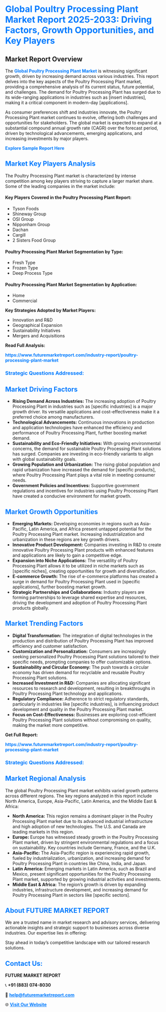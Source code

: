 <h1 style="color: #007BFF;">Global Poultry Processing Plant Market Report 2025-2033: Driving Factors, Growth Opportunities, and Key Players</h1>

<section id="overview">
<h2>Market Report Overview</h2>
<p>The <a href="https://www.futuremarketreport.com/industry-report/poultry-processing-plant-market" style="color: #007BFF; text-decoration: none;"><strong>Global Poultry Processing Plant Market</strong></a> is witnessing significant growth, driven by increasing demand across various industries. This report delves into the key aspects of the Poultry Processing Plant market, providing a comprehensive analysis of its current status, future potential, and challenges. The demand for Poultry Processing Plant has surged due to its wide-ranging applications in industries such as [insert industries], making it a critical component in modern-day [applications].</p>
<p>As consumer preferences shift and industries innovate, the Poultry Processing Plant market continues to evolve, offering both challenges and opportunities for stakeholders. The global market is expected to expand at a substantial compound annual growth rate (CAGR) over the forecast period, driven by technological advancements, emerging applications, and increasing investments by major players.</p>
</section>

<section id="overview">
<p><a href="https://www.futuremarketreport.com/request-sample/reportId=40769" style="color: #007BFF; text-decoration: none;"><strong>Explore Sample Report Here</strong></a></p>
</section>

<section id="key-players">
<h2 style="color: #007BFF;">Market Key Players Analysis</h2>
<p>The Poultry Processing Plant market is characterized by intense competition among key players striving to capture a larger market share. Some of the leading companies in the market include:</p>
<h4>Key Players Covered in the Poultry Processing Plant Report:</h4>
<ul><li>Tyson Foods</li><li>Shineway Group</li><li>OSI Group</li><li>Nipponham Group</li><li>Dachan</li><li>Cargill</li><li>2 Sisters Food Group</li></ul>
<h4>Poultry Processing Plant Market Segmentation by Type:</h4>
<ul><li>Fresh Type</li><li>Frozen Type</li><li>Deep Process Type</li></ul>

<h4>Poultry Processing Plant Market Segmentation by Application:</h4>
<ul><li>Home</li><li>Commercial</li></ul>
<p><strong>Key Strategies Adopted by Market Players:</strong></p>
<ul>
<li>Innovation and R&D</li>
<li>Geographical Expansion</li>
<li>Sustainability Initiatives</li>
<li>Mergers and Acquisitions</li>
</ul>
</section>

<section>
<p><strong>Read Full Analysis: </strong></p><a href="https://www.futuremarketreport.com/industry-report/poultry-processing-plant-market" style="color: #007BFF; text-decoration: none;"><strong>https://www.futuremarketreport.com/industry-report/poultry-processing-plant-market</strong></a>
<h3 style="color: #007BFF;">Strategic Questions Addressed:</h3>
</section>

<section id="driving-factors">
<h2 style="color: #007BFF;">Market Driving Factors</h2>
<ul>
<li><strong>Rising Demand Across Industries:</strong> The increasing adoption of Poultry Processing Plant in industries such as [specific industries] is a major growth driver. Its versatile applications and cost-effectiveness make it a preferred choice among manufacturers.</li>
<li><strong>Technological Advancements:</strong> Continuous innovations in production and application technologies have enhanced the efficiency and performance of Poultry Processing Plant, further boosting market demand.</li>
<li><strong>Sustainability and Eco-Friendly Initiatives:</strong> With growing environmental concerns, the demand for sustainable Poultry Processing Plant solutions has surged. Companies are investing in eco-friendly variants to align with global sustainability goals.</li>
<li><strong>Growing Population and Urbanization:</strong> The rising global population and rapid urbanization have increased the demand for [specific products], where Poultry Processing Plant plays a vital role in meeting consumer needs.</li>
<li><strong>Government Policies and Incentives:</strong> Supportive government regulations and incentives for industries using Poultry Processing Plant have created a conducive environment for market growth.</li>
</ul>
</section>

<section id="growth-opportunities">
<h2 style="color: #007BFF;">Market Growth Opportunities</h2>
<ul>
<li><strong>Emerging Markets:</strong> Developing economies in regions such as Asia-Pacific, Latin America, and Africa present untapped potential for the Poultry Processing Plant market. Increasing industrialization and urbanization in these regions are key growth drivers.</li>
<li><strong>Innovative Product Development:</strong> Companies investing in R&D to create innovative Poultry Processing Plant products with enhanced features and applications are likely to gain a competitive edge.</li>
<li><strong>Expansion into Niche Applications:</strong> The versatility of Poultry Processing Plant allows it to be utilized in niche markets such as [specific niches], creating opportunities for growth and diversification.</li>
<li><strong>E-commerce Growth:</strong> The rise of e-commerce platforms has created a surge in demand for Poultry Processing Plant used in [specific applications], further boosting market growth.</li>
<li><strong>Strategic Partnerships and Collaborations:</strong> Industry players are forming partnerships to leverage shared expertise and resources, driving the development and adoption of Poultry Processing Plant products globally.</li>
</ul>
</section>

<section id="trending-factors">
<h2 style="color: #007BFF;">Market Trending Factors</h2>
<ul>
<li><strong>Digital Transformation:</strong> The integration of digital technologies in the production and distribution of Poultry Processing Plant has improved efficiency and customer satisfaction.</li>
<li><strong>Customization and Personalization:</strong> Consumers are increasingly seeking personalized Poultry Processing Plant solutions tailored to their specific needs, prompting companies to offer customizable options.</li>
<li><strong>Sustainability and Circular Economy:</strong> The push towards a circular economy has driven demand for recyclable and reusable Poultry Processing Plant solutions.</li>
<li><strong>Increased Investment in R&D:</strong> Companies are allocating significant resources to research and development, resulting in breakthroughs in Poultry Processing Plant technology and applications.</li>
<li><strong>Regulatory Compliance:</strong> Adherence to strict regulatory standards, particularly in industries like [specific industries], is influencing product development and quality in the Poultry Processing Plant market.</li>
<li><strong>Focus on Cost-Effectiveness:</strong> Businesses are exploring cost-efficient Poultry Processing Plant solutions without compromising on quality, making the market more competitive.</li>
</ul>
</section>

<section>
<p><strong>Get Full Report: </strong></p><a href="https://www.futuremarketreport.com/industry-report/poultry-processing-plant-market" style="color: #007BFF; text-decoration: none;"><strong>https://www.futuremarketreport.com/industry-report/poultry-processing-plant-market</strong></a>
<h3 style="color: #007BFF;">Strategic Questions Addressed:</h3>
</section>


<section id="regional-analysis">
<h2 style="color: #007BFF;">Market Regional Analysis</h2>
<p>The global Poultry Processing Plant market exhibits varied growth patterns across different regions. The key regions analyzed in this report include North America, Europe, Asia-Pacific, Latin America, and the Middle East & Africa:</p>
<ul>
<li><strong>North America:</strong> This region remains a dominant player in the Poultry Processing Plant market due to its advanced industrial infrastructure and high adoption of new technologies. The U.S. and Canada are leading markets in this region.</li>
<li><strong>Europe:</strong> Europe has witnessed steady growth in the Poultry Processing Plant market, driven by stringent environmental regulations and a focus on sustainability. Key countries include Germany, France, and the U.K.</li>
<li><strong>Asia-Pacific:</strong> The Asia-Pacific region is experiencing rapid growth, fueled by industrialization, urbanization, and increasing demand for Poultry Processing Plant in countries like China, India, and Japan.</li>
<li><strong>Latin America:</strong> Emerging markets in Latin America, such as Brazil and Mexico, present significant opportunities for the Poultry Processing Plant market, supported by growing industrial activities and investments.</li>
<li><strong>Middle East & Africa:</strong> The region’s growth is driven by expanding industries, infrastructure development, and increasing demand for Poultry Processing Plant in sectors like [specific sectors].</li>
</ul>
</section>

<footer>
<h2 style="color: #007BFF;">About FUTURE MARKET REPORT</h2>
<p>We are a trusted name in market research and advisory services, delivering actionable insights and strategic support to businesses across diverse industries. Our expertise lies in offering:</p>

<p>Stay ahead in today’s competitive landscape with our tailored research solutions.</p>

<h2 style="color: #007BFF;">Contact Us:</h2>
<p><strong>FUTURE MARKET REPORT</strong></p>
<p>📞 <strong>+91 (883) 074-8030</strong></p>
<p>📧 <strong><a href="mailto:help@futuremarketreport.com" style="color: #007BFF;">help@futuremarketreport.com</a></strong></p>
<p>🌐 <strong><a href="https://www.futuremarketreport.com/" style="color: #007BFF;">Visit Our Website</a></strong></p>
</footer>
